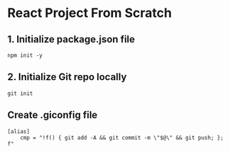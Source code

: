 # React Project From Scratch

## 1. Initialize package.json file
```
npm init -y
```

## 2. Initialize Git repo locally
```
git init
```

## Create .giconfig file 
```
[alias]
    cmp = "!f() { git add -A && git commit -m \"$@\" && git push; }; f"
```